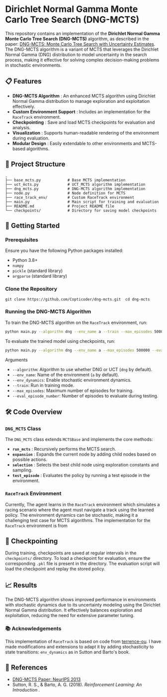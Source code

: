# Dirichlet Normal Gamma Monte Carlo Tree Search (DNG-MCTS)

This repository contains an implementation of the **Dirichlet Normal Gamma Monte Carlo Tree Search (DNG-MCTS)** algorithm, as described in the paper: [DNG-MCTS: Monte Carlo Tree Search with Uncertainty Estimates](https://proceedings.neurips.cc/paper/2013/hash/846c260d715e5b854ffad5f70a516c88-Abstract.html). The DNG-MCTS algorithm is a variant of MCTS that leverages the Dirichlet Normal Gamma (DNG) distribution to model uncertainty in the search process, making it effective for solving complex decision-making problems in stochastic environments.

## 📋 Features

* **DNG-MCTS Algorithm** : An enhanced MCTS algorithm using Dirichlet Normal Gamma distribution to manage exploration and exploitation effectively.
* **Custom Environment Support** : Includes an implementation for the `RaceTrack` environment.
* **Checkpointing** : Save and load MCTS checkpoints for evaluation and analysis.
* **Visualization** : Supports human-readable rendering of the environment during evaluation.
* **Modular Design** : Easily extendable to other environments and MCTS-based algorithms.

## 📂 Project Structure

```plaintext
.
├── base_mcts.py            # Base MCTS implementation
├── uct_mcts.py             # UCT_MCTS algorithm implementation
├── dng_mcts.py             # DNG-MCTS algorithm implementation
├── node.py                 # Node definition for MCTS
├── race_track_env/         # Custom RaceTrack environment
├── main.py                 # Main script for training and evaluation
├── README.md               # Project README file
└── checkpoints/            # Directory for saving model checkpoints
```

## 🚀 Getting Started

### Prerequisites

Ensure you have the following Python packages installed:

* Python 3.8+
* `numpy`
* `pickle` (standard library)
* `argparse` (standard library)

### Clone the Repository

`git clone https://github.com/Copticoder/dng-mcts.git  cd dng-mcts`

### Running the DNG-MCTS Algorithm

To train the DNG-MCTS algorithm on the `RaceTrack` environment, run:

```bash
python main.py --algorithm dng --env_name a --train --max_episodes 500000
```

To evaluate the trained model using checkpoints, run:

```bash
python main.py --algorithm dng --env_name a --max_episodes 500000 --eval_episode_number 5000
```

Arguments

* `--algorithm`: Algorithm to use whether DNG or UCT (`dng` by default).
* `--env_name`: Name of the environment (`a` by default).
* `--env_dynamics`: Enable stochastic environment dynamics.
* `--train`: Run in training mode.
* `--max_episodes`: Maximum number of episodes for training.
* `--eval_episode_number`: Number of episodes to evaluate during testing.

## 🛠️ Code Overview

### `DNG_MCTS` Class

The `DNG_MCTS` class extends `MCTSBase` and implements the core methods:

* **`run_mcts`** : Recursively performs the MCTS search.
* **`expansion`** : Expands the current node by adding child nodes based on possible actions.
* **`selection`** : Selects the best child node using exploration constants and sampling.
* **`test_episode`** : Evaluates the policy by running a test episode in the environment.

### `RaceTrack` Environment

Currently, The agent learns in the `RaceTrack` environment which simulates a racing scenario where the agent must navigate a track using the learned policy. The environment dynamics can be stochastic, making it a challenging test case for MCTS algorithms. The implementation for the `RaceTrack` environment is from

## 💾 Checkpointing

During training, checkpoints are saved at regular intervals in the `checkpoints/` directory. To load a checkpoint for evaluation, ensure the corresponding `.pkl` file is present in the directory. The evaluation script will load the checkpoint and replay the stored policy.

## 📈 Results

The DNG-MCTS algorithm shows improved performance in environments with stochastic dynamics due to its uncertainty modeling using the Dirichlet Normal Gamma distribution. It effectively balances exploration and exploitation, reducing the need for extensive parameter tuning.

### 📚 Acknowledgements

This implementation of `RaceTrack` is based on code from [terrence-ou](https://github.com/terrence-ou/repository-name). I have made modifications and extensions to adapt it by adding stochasticity to state transitions: `env_dynamics` as in Sutton and Barto's book.

## 📝 References

* [DNG-MCTS Paper: NeurIPS 2013](https://proceedings.neurips.cc/paper/2013/hash/846c260d715e5b854ffad5f70a516c88-Abstract.html)
* Sutton, R. S., & Barto, A. G. (2018).  *Reinforcement Learning: An Introduction* .
